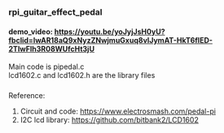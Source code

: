 ### rpi_guitar_effect_pedal
#### demo_video: https://youtu.be/yoJyjJsH0yU?fbclid=IwAR18aQ9xNyzZNwjmuGxuq8vIJymAT-HkT6flED-2TIwFlh3R08WUfcHt3jU

Main code is pipedal.c  
lcd1602.c and lcd1602.h are the library files
###
Reference: 
1. Circuit and code: 
https://www.electrosmash.com/pedal-pi 
2. I2C lcd library: 
https://github.com/bitbank2/LCD1602 
